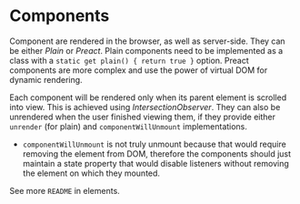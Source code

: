 # Components

Component are rendered in the browser, as well as server-side.
They can be either _Plain_ or _Preact_. Plain components need
to be implemented as a class with a
`static get plain() { return true }` option. Preact components
are more complex and use the power of virtual DOM for dynamic
rendering.

Each component will be rendered only when its parent element is
scrolled into view. This is achieved using _IntersectionObserver_.
They can also be unrendered when the user finished viewing them,
if they provide either `unrender` (for plain) and
`componentWillUnmount` implementations.

- `componentWillUnmount` is not truly unmount because that would
require removing the element from DOM, therefore the components
should just maintain a state property that would disable listeners
without removing the element on which they mounted.

See more `README` in elements.
